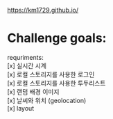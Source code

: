 https://km1729.github.io/

# Challenge goals:  

requriments:  
[x] 실시간 시계  
[x] 로컬 스토리지를 사용한 로그인    
[x] 로컬 스토리지를 사용한 투두리스트    
[x] 랜덤 배경 이미지  
[x] 날씨와 위치 (geolocation)  
[x] layout  